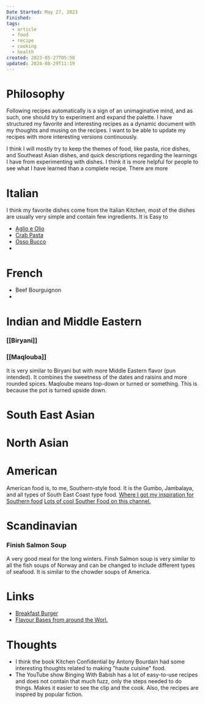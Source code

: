 ```yaml
---
Date Started: May 27, 2023
Finished: 
tags:
  - article
  - food
  - recipe
  - cooking
  - health
created: 2023-05-27T05:50
updated: 2024-08-29T11:19
---
```



# Philosophy

Following recipes automatically is a sign of an unimaginative mind, and as such, one should try to experiment and expand the palette. I have structured my favorite and interesting recipes as a dynamic document with my thoughts and musing on the recipes. I want to be able to update my recipes with more interesting versions continuously. 



I think I will mostly try to keep the themes of food, like pasta, rice dishes, and Southeast Asian dishes, and quick descriptions regarding the learnings I have from experimenting with dishes. I think it is more helpful for people to see what I have learned than a complete recipe. There are more 



# Italian 
I think my favorite dishes come from the Italian Kitchen, most of the dishes are usually very simple and contain few ingredients. It is Easy to 

- [Aglio e Olio](Aglio%20e%20Olio.md)
- [Crab Pasta](Crab%20Pasta.md)
- [Osso Bucco](Osso%20Bucco.md)
- 

# French

- Beef Bourguignon 
- 


# Indian and Middle Eastern

### [[Biryani]]


### [[Maqlouba]]
It is very similar to Biryani but with more Middle Eastern flavor (pun intended). 
It combines the sweetness of the dates and raisins and more rounded spices. Maqloube means top-down or turned or something. This is because the pot is turned upside down. 

# South East Asian


# North Asian


# American
American food is, to me, Southern-style food. It is the Gumbo, Jambalaya, and all types of South East Coast type food. 
[Where I got my inspiration for Southern food](https://www.youtube.com/watch?v=nORg_aXMsmA&pp=ygUMYmFiaXNoIGNhanVu)
[Lots of cool Souther Food on this channel.](https://www.youtube.com/@SmokinandGrillinwithAB)

# Scandinavian 

### Finish Salmon Soup
A very good meal for the long winters. Finsh Salmon soup is very similar to all the fish soups of Norway and can be changed to include different types of seafood. It is similar to the chowder soups of America. 

# Links
- [Breakfast Burger](https://www.youtube.com/watch?v=xBudhk6XzDM&ab_channel=Waitrose%26Partners)
- [Flavour Bases from around the Worl.](https://youtu.be/P_kutEN02Fo?si=0GVZtq-7lTdMiOP5)

# Thoughts 
- I think the book Kitchen Confidential by Antony Bourdain had some interesting thoughts related to making "haute cuisine" food. 
- The YouTube show Binging With Babish has a lot of easy-to-use recipes and does not contain that much fuzz, only the steps needed to do things. Makes it easier to see the clip and the cook. Also, the recipes are inspired by popular fiction. 




